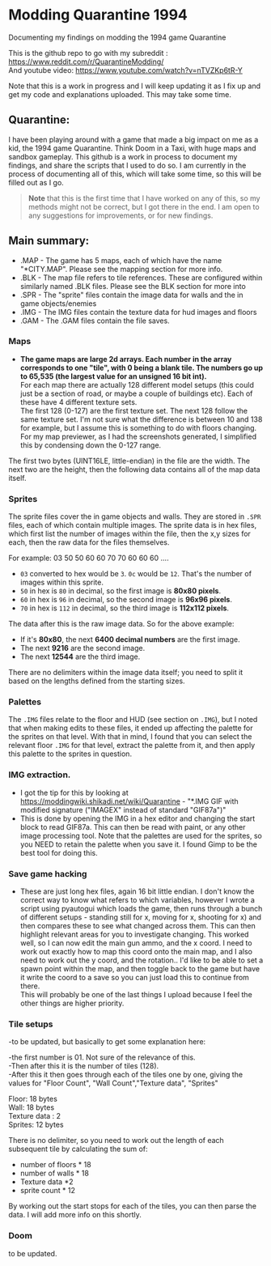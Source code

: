 # Modding Quarantine 1994
Documenting my findings on modding the 1994 game Quarantine

This is the github repo to go with my subreddit : https://www.reddit.com/r/QuarantineModding/  
And youtube video: https://www.youtube.com/watch?v=nTVZKp6tR-Y

Note that this is a work in progress and I will keep updating it as I fix up and get my code and explanations uploaded. This may take some time.

## Quarantine:
I have been playing around with a game that made a big impact on me as a kid, the 1994 game Quarantine. Think Doom in a Taxi, with huge maps and sandbox gameplay. This github is a work in process to document my findings, and share the scripts that I used to do so. I am currently in the process of documenting all of this, which will take some time, so this will be filled out as I go.

> **Note** that this is the first time that I have worked on any of this, so my methods might not be correct, but I got there in the end. I am open to any suggestions for improvements, or for new findings.

## Main summary:
- .MAP - The game has 5 maps, each of which have the name "*CITY.MAP". Please see the mapping section for more info.  
- .BLK - The map file refers to tile references. These are configured within similarly named .BLK files. Please see the BLK section for more into  
- .SPR - The "sprite" files contain the image data for walls and the in game objects/enemies  
- .IMG - The IMG files contain the texture data for hud images and floors  
- .GAM - The .GAM files contain the file saves.  

### Maps
- **The game maps are large 2d arrays. Each number in the array corresponds to one "tile", with 0 being a blank tile. The numbers go up to 65,535 (the largest value for an unsigned 16 bit int).**  
For each map there are actually 128 different model setups (this could just be a section of road, or maybe a couple of buildings etc). Each of these have 4 different texture sets.  
The first 128 (0-127) are the first texture set. The next 128 follow the same texture set. I'm not sure what the difference is between 10 and 138 for example, but I assume this is something to do with floors changing.  
For my map previewer, as I had the screenshots generated, I simplified this by condensing down the 0-127 range.

The first two bytes (UINT16LE, little-endian) in the file are the width. The next two are the height, then the following data contains all of the map data itself. 

### Sprites
The sprite files cover the in game objects and walls. They are stored in `.SPR` files, each of which contain multiple images. The sprite data is in hex files, which first list the number of images within the file, then the x,y sizes for each, then the raw data for the files themselves.

For example:
03 50 50 60 60 70 70 60 60 60 ....

- `03` converted to hex would be `3`. `0c` would be `12`. That's the number of images within this sprite.  
- `50` in hex is `80` in decimal, so the first image is **80x80 pixels**.  
- `60` in hex is `96` in decimal, so the second image is **96x96 pixels**.  
- `70` in hex is `112` in decimal, so the third image is **112x112 pixels**.

The data after this is the raw image data. So for the above example:  
- If it's **80x80**, the next **6400 decimal numbers** are the first image.  
- The next **9216** are the second image.  
- The next **12544** are the third image.

There are no delimiters within the image data itself; you need to split it based on the lengths defined from the starting sizes.

### Palettes
The `.IMG` files relate to the floor and HUD (see section on `.IMG`), but I noted that when making edits to these files, it ended up affecting the palette for the sprites on that level. With that in mind, I found that you can select the relevant floor `.IMG` for that level, extract the palette from it, and then apply this palette to the sprites in question.

### IMG extraction.
- I got the tip for this by looking at https://moddingwiki.shikadi.net/wiki/Quarantine - "*.IMG GIF with modified signature ("IMAGEX" instead of standard "GIF87a")"
- This is done by opening the IMG in a hex editor and changing the start block to read GIF87a. This can then be read with paint, or any other image processing tool. Note that the palettes are used for the sprites, so you NEED to retain the palette when you save it. I found Gimp to be the best tool for doing this.

### Save game hacking
- These are just long hex files, again 16 bit little endian. I don't know the correct way to know what refers to which variables, however I wrote a script using pyautogui which loads the game, then runs through a bunch of different setups - standing still for x, moving for x, shooting for x) and then compares these to see what changed across them. This can then highlight relevant areas for you to investigate changing. This worked well, so I can now edit the main gun ammo, and the x coord. I need to work out exactly how to map this coord onto the main map, and I also need to work out the y coord, and the rotation.. I'd like to be able to set a spawn point within the map, and then toggle back to the game but have it write the coord to a save so you can just load this to continue from there.  
This will probably be one of the last things I upload because I feel the other things are higher priority.

### Tile setups
-to be updated, but basically to get some explanation here:

-the first number is 01. Not sure of the relevance of this.  
-Then after this it is the number of tiles (128).  
-After this it then goes through each of the tiles one by one, giving the values for "Floor Count", "Wall Count","Texture data", "Sprites"

Floor: 18 bytes  
Wall: 18 bytes  
Texture data : 2  
Sprites: 12 bytes  

There is no delimiter, so you need to work out the length of each subsequent tile by calculating the sum of:  
- number of floors * 18  
- number of walls * 18  
- Texture data *2  
- sprite count * 12

By working out the start stops for each of the tiles, you can then parse the data. I will add more info on this shortly.

### Doom
to be updated.
